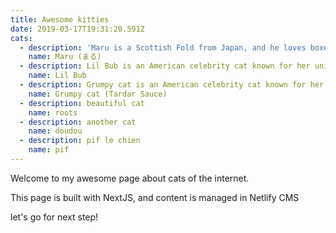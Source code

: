 ```yaml
---
title: Awesome kitties
date: 2019-03-17T19:31:20.591Z
cats:
  - description: 'Maru is a Scottish Fold from Japan, and he loves boxes.'
    name: Maru (まる)
  - description: Lil Bub is an American celebrity cat known for her unique appearance.
    name: Lil Bub
  - description: Grumpy cat is an American celebrity cat known for her grumpy appearance.
    name: Grumpy cat (Tardar Sauce)
  - description: beautiful cat
    name: roots
  - description: another cat
    name: doudou
  - description: pif le chien
    name: pif
---
```


Welcome to my awesome page about cats of the internet.

This page is built with NextJS, and content is managed in Netlify CMS

let's go for next step!
